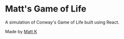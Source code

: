 # Matt's Game of Life

A simulation of Conway's Game of Life built using React.

Made by [Matt K](https://github.com/yobananaboy)